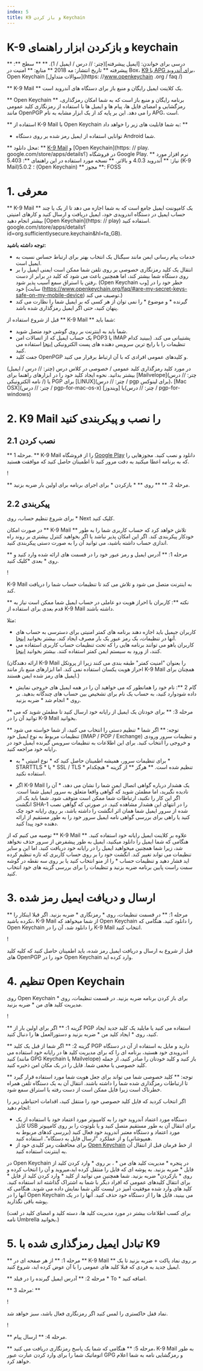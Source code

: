 ```yaml
---
index: 5
title: K9 و باز کردن Keychain
---
```

# K-9 و بازکردن ابزار راهنمای keychain


** درسی برای خواندن: [ایمیل پیشرفته](چتر: // درس / ایمیل / 1). **
** سطح **: پیشرفته
** تاریخ انتشار: مه 2018
** منابع: ** امنیت در Box، [K9 با APG برای آندروید](https://securityinabox.org/en/guide/k9/android/)، Open Keychain [سوالات متداول](https: //www.openkeychain .org / faq /)

** K-9 Mail ** یک کلاینت ایمیل رایگان و منبع باز برای دستگاه های آندروید است.

** Open Keychain ** برنامه رایگان و منبع باز است که به شما امکان رمزگذاری، رمزگشایی و امضای فایل ها، پیام ها و ایمیل ها با استفاده از رمزنگاری کلید عمومی مانند OpenPGP را می دهد. این بر پایه کد از یک ابزار مشابه به نام APG، است.

** استفاده از K-9 Mail با   Open Keychain به شما قابلیت های زیر را خواهد داد: **
- توانایی استفاده از ایمیل رمز شده بر روی دستگاه Android شما.

** محل دانلود: ** [K-9 Mail](https://play.google.com/store/apps/details؟id=com.fsck.k9) و [Open Keychain](https: // play. google.com/store/apps/details؟) در فروشگاه Google Play.
** نرم افزار مورد نیاز: ** آندروید 4.0.3 و بالاتر.
** نسخه مورد استفاده در این راهنمای **: 5.403 (K-9 Mail)؛ 5.0.2 (Open Keychain)
** مجوز **: FOSS

# 1. معرفی

** K-9 Mail ** یک کامپوننت ایمیل جامع است که به شما اجازه می دهد تا از یک یا چند حساب ایمیل در دستگاه اندرویدی خود، ایمیل دریافت و ارسال کنید و کارهای امنیتی بیشتر انجام دهید [Open Keychain](https: // play) استفاده کنید. google.com/store/apps/details؟id=org.sufficientlysecure.keychain&hl=fa_GB).

**توجه داشته باشید:**
- خدمات پیام رسانی ایمن مانند سیگنال یک انتخاب بهتر برای ارتباط حساس نسبت به ایمیل است.
- انتقال یک کلید رمزنگاری خصوصی بر روی تلفن شما ممکن است ایمنی ایمیل را بر روی دستگاه شما بیشتر کند، اما همچنین باعث می شود که کلید در برابر از دست رفتن یا استراق سمع آسیب پذیر شود. (Open Keychain خطر خود را در [وب سایت] خود (https://www.openkeychain.org/faq/#are-my-secret-keys-safe-on-my-mobile-device) توصیف می کند.)
- گیرنده * و موضوع * را نمی توان از هر کسی که بر ایمیل شما را نظارت می کند پنهان کنید، حتی اگر ایمیل رمزگذاری شده باشد.

قبل از شروع استفاده از ** K-9 Mail ** شما باید:
- شما باید به اینترنت بر روی گوشی خود متصل شوید.
- یک حساب ایمیل که از اتصالات امن POP3 یا IMAP پشتیبانی می کند. (ببینید کدام تنظیمات را با رایج ترین سرویس دهنده های پست الکترونیکی [اینجا](https://k9mail.github.io/documentation/accounts/providerSettings.html) استفاده می کنید.
- جفت کلید OpenPGP و کلیدهای عمومی افرادی که با آن ارتباط برقرار می کنید.

 در مورد کلید رمزگذاری کلید عمومی / خصوصی در کلاس درس (چتر: // درس / ایمیل) بیشتر بدانید. نحوه ایجاد کلید خود را در ابزارهای راهنما برای [Mailvelope](چتر: // درس / نامه الکترونیکی) یا PGP برای [LINUX](چتر: // درس / pgp برای لینوکس)، [Mac OSX](چتر: // درس / pgp-for-mac-os-x) یا [ویندوز](چتر: // درس / pgp-for-windows)

# 2. K9 Mail را نصب و پیکربندی کنید

## 2.1 نصب کردن

** مرحله 1. ** K-9 Mail را از فروشگاه [Google Play](https://play.google.com/store/apps/details؟id=com.fsck.k9) دانلود و نصب کنید. مجوزهایی را که به برنامه اعطا میکنید به دقت مرور کنید تا اطمینان حاصل کنید که موافقت هستید.

! [](tool_k9_1.png)

** مرحله 2. ** ** روی ** * بازکردن * برای اجرای برنامه برای اولین بار ضربه بزنید.

## 2.2 پیکربندی

برای شروع تنظیم حساب، روی * Next کلیک کنید.

در صورت امکان ** K-9 Mail ** تلاش خواهد کرد که حساب کاربری شما را به طور خودکار پیکربندی کند. اگر این امکان پذیر نباشد یا اگر بخواهید کنترل بیشتری بر روند راه اندازی حساب داشته باشید، می توانید آن را به صورت دستی پیکربندی کنید.

** مرحله 1: ** آدرس ایمیل و رمز عبور خود را در قسمت های ارائه شده وارد کنید و روی * بعدی *کلیک کنید.

! [](tool_k9_2.png)

K-9 Mail به اینترنت متصل می شود و تلاش می کند تا تنظیمات حساب شما را دریافت کند.

** نکته **: کاربران با احراز هویت دو عاملی در حساب ایمیل شما ممکن است نیاز به قدم بعدی برای استفاده از K-9 Mail داشته باشند.

مثلا:
* کاربران جیمیل باید اجازه دهند برنامه های کمتر امنیتی برای دسترسی به حساب های آنها در تنظیمات، یک رمز عبور یک بار مصرف ایجاد کند. بیشتر بخوانید [اینجا](https://support.google.com/accounts/answer/6010255؟hl=fa).
* کاربران یاهو می توانند برنامه هایی را که تحت تنظیمات حساب کاربری استفاده می کنند، از ورود به سیستم ایمن کمتر استفاده کنند. بیشتر بخوانید [اینجا](https://help.yahoo.com/kb/SLN27791.html؟guccounter=1).

(ارائه دهندگان K-9 Mail را بعنوان "امنیت کمتر" طبقه بندی می کنند زیرا از پروتکل احراز هویت یکسان استفاده نمی کند. اما ابزارهای منبع باز مانند K-9 Mail همچنان برای ایمیل های رمز شده ایمن هستند.)


* گام 2 **: نام خود را همانطور که می خواهید آن را در همه ایمیل های خروجی نمایش داده شودوارد کنید، به حساب یک نام برای تشخیص بین حساب های چندگانه بدهید. بر روی * انجام شد * ضربه بزنید.

** مرحله 3: ** برای خودتان یک ایمیل از رایانه خود ارسال کنید تا مطمئن شوید که می توانید آن را در K-9 Mail بخوانید.

** توجه: ** اگر شما * تنظیم دستی را انتخاب می کنید، از شما خواسته می شود تنظیمات مربوط به نوع ایمیل خود (IMAP / POP / Exchange) و تنظیمات سرور ورودی و خروجی را انتخاب کنید. برای این اطلاعات به تنظیمات سرویس گیرنده ایمیل خود در رایانه خود مراجعه کنید.

- برای تنظیمات سرور، همیشه اطمینان حاصل کنید که * نوع امنیتی * به * STARTTLS * یا * SSL / TLS * تنظیم شده است. ** هرگز ** از گزینه * هیچکدام استفاده نکنید.

- اگر K-9 Mail یک هشدار درباره گواهی اتصال ایمن شما را نشان می دهد، * آن را نادیده نگیرید، اما مطمئن شوید که گواهی واقعا متعلق به سرور ایمیل شما است. اگر این کار را نکنید، ارتباطات شما ممکن است متوقف شود. شما باید یک اثر انگشت SHA-1 را در انتهای این هشدار مشاهده کنید. در صورتی که گواهی نصب شده از سرور ایمیل شما همان اثر انگشت را داشته باشد، بر روی رایانه خود چک کنید یا راهی برای بررسی گواهی نامه ایمیل سرور خود را به طور مستقیم از ارائه دهنده خود پیدا کنید.


توصیه می کنیم که از ** K-9 Mail ** علاوه بر کلاینت ایمیل رایانه خود استفاده کنید. هنگامی که شما ایمیل را دانلود میکنید، ایمیل به طور پیشفرض از سرور حذف نخواهد شد، زیرا شما همچنین میخواهید ایمیل را در رایانه خود دریافت کنید. اما این و سایر تنظیمات می تواند تغییر کند. انگشت خود را بر روی حساب کاربری که تازه تنظیم کرده اید فشار دهید و تنظیمات حساب * را از منو انتخاب کنید یا بر روی سه نقطه در گوشه سمت راست پایین برنامه ضربه بزنید و تنظیمات را برای بررسی گزینه های خود انتخاب کنید.


# 3. ارسال و دریافت ایمیل رمز شده

** مرحله 1: ** در قسمت تنظیمات، روی * رمزنگاری * ضربه بزنید. اگر قبلا اینکار را نکرده باشید، K-9 Mail از شما میخواهد که Open Keychain را دانلود کنید. هنگامی که Open Keychain را دانلود شد، آن را در K-9 Mail انتخاب کنید.

! [](tool_k9_5.png)

قبل از شروع به ارسال و دریافت ایمیل رمز شده، باید اطمینان حاصل کنید که کلیه کلید های OpenPGP خود را در Open Keychain وارد کرده اید.

# 4. تنظیم  Open Keychain

روی Open Keychain برای باز کردن برنامه ضربه بزنید. در قسمت تنظیمات، روی * مدیریت کلید های من * ضربه بزنید.

! [](tool_k9_6.png)

** گزینه 1: ** اگر برای اولین بار از PGP استفاده می کنید یا مایلید یک کلید جدید ایجاد کنید، روی * ایجاد کلید من * ضربه بزنید و دستورالعمل ها را دنبال کنید.

** گزینه 2: ** اگر شما از قبل یک کلید PGP دارید و مایل به استفاده از آن در دستگاه اندرویدی خود هستید، برنامه ای را که برای مدیریت کلید ها در رایانه خود استفاده می کنید (مانند GPG Keychain یا Mailvelope) باز کنید و کلید خودتان را صادر کنید، از جمله کلید خصوصی یا مخفی شما. فایل را در یک مکان امن ذخیره کنید.

** توجه: ** کلید خصوصی شما می تواند برای جعل هویت شما مورد استفاده قرار گیرد تا ارتباطات رمزگذاری شده شما را داشته باشند. انتقال آن به یک دستگاه تلفن همراه خطرناک است زیرا فایل ممکن است از دست رفته یا استراق سمع شود.

اگر انتخاب کردید که فایل کلید خصوصی خود را منتقل کنید، اقدامات احتیاطی زیر را انجام دهید:

- دستگاه مورد اعتماد آندروید خود را به کامپیوتر مورد اعتماد خود با استفاده از یک کابل USB برای انتقال آن به طور مستقیم متصل کنید و یا بلوتوث را بر روی کامپیوتر مورد اعتماد و دستگاه معتبر آندروید خود فعال کنید (بررسی کدهای مربوط به همپوشانی) و از عملکرد "ارسال فایل به دستگاه". استفاده کنید.
- برای محافظت رمز کلیدی خود از [Open Keychain](https://www.openkeychain.org/faq/#what-is-the-bestway-to-transfer-my-own-key-to-openkeychain) از خط فرمان قبل از انتقال آن به اینترنت استفاده کنید.

در Open Keychain در پنجره * مدیریت کلید های من * ، بر روی * وارد کردن کلید از فایل * ضربه بزنید. به پوشه ای که فایل را منتقل کرده اید،میروید و  آن را انتخاب کرده و روی * بازکردن* ضربه بزنید. شما همچنین می توانید از کلید * وارد کردن کلید از فایل * برای انتقال کلیدهای عمومی که افراد دیگر با شما به اشتراک گذاشته اند استفاده کنید. کلید های وارد شده موفقیت آمیز در لیست کلی شما نمایش داده می شوند. هنگامی که آنها را در Open Keychain می بینید، فایل ها را از دستگاه خود حذف کنید. آنها را در یک پوشه باقی نگذارید.

(برای کسب اطلاعات بیشتر در مورد مدیریت کلید ها، دسته کلید و امضای کلید در لغت نامه Umbrella بخوانید.)


# 5. تبادل ایمیل رمزگذاری شده با K9

** مرحله 1: ** از هر صفحه ای در ** K-9 Mail ** بر روی نماد پاکت + ضربه بزنید تا یک ایمیل جدید به فردی که قبلا کلید های عمومی را با آن عوض کرده اید، شروع کنید.

** مرحله 2: ** آدرس ایمیل گیرنده را در فیلد * To * اضافه کنید.

** مرحله 3: **

! [](tool_k9_7.png)

نماد قفل خاکستری را لمس کنید اگر رمزنگاری فعال باشد، سبز خواهد شد.

! [](tool_k9_8.png)

** مرحله 4: ** ارسال پیام.

** مرحله 5: ** هنگامی که شما یک پاسخ رمزنگاری دریافت می کنید، K-9 Mail به طور اتوماتیک شما را برای وارد کردن عبارت عبور GPG و رمزگشایی نامه به شما اعلام خواهد کرد.
